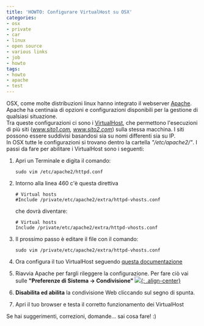 ```yaml
---
title: 'HOWTO: Configurare VirtualHost su OSX'
categories:
- osx
- private
- car
- linux
- open source
- various links
- job
- howto
tags:
- howto
- apache
- test
---
```

OSX, come molte distribuzioni linux hanno integrato il webserver
[Apache](http://apache.org/). Apache ha centinaia di opzioni e configurazioni
disponibili per la gestione di qualsiasi situazione.  
Tra queste configurazioni ci sono i
[VirtualHost](http://httpd.apache.org/docs/2.0/vhosts/), che permettono
l'esecuzioni di più siti (_www.sito1.com, www.sito2.com_) sulla stessa
macchina. I siti possono essere suddivisi basandosi sia su nomi differenti sia
su IP.  
In OSX tutte le configurazioni si trovano dentro la cartella _"/etc/apache2/"_.
I passi da fare per abilitare i VirtualHost sono i seguenti:

  1. Apri un Terminale e digita il comando:

     ```
     sudo vim /etc/apache2/httpd.conf
     ```
  2. Intorno alla linea 460 c'è questa direttiva

     ```
     # Virtual hosts  
     #Include /private/etc/apache2/extra/httpd-vhosts.conf
     ```
     che dovrà diventare:

     ```
     # Virtual hosts  
     Include /private/etc/apache2/extra/httpd-vhosts.conf
     ```
  3. Il prossimo passo è editare il file con il comando:

     ```
     sudo vim /private/etc/apache2/extra/httpd-vhosts.conf
     ```
  4. Ora configura il tuo VirtualHost seguendo [questa documentazione](http://httpd.apache.org/docs/2.0/mod/core.html#virtualhost)
  5. Riavvia Apache per fargli rileggere la configurazione. Per fare ciò vai sulle **"Preferenze di Sistema -> Condivisione"**
     [![]({{site.url}}/images/apache.png){: .align-center}]({{site.url}}/images/apache.png)
  6. **Disabilita ed abilita** la condivisione Web cliccando sul segno di spunta.
  7. Apri il tuo browser e testa il corretto funzionamento dei VirtualHost
  
Se hai suggerimenti, correzioni, domande... sai cosa fare! :)
